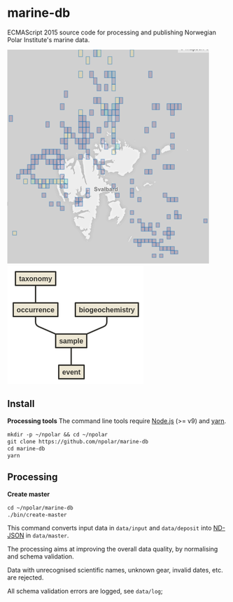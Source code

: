 # marine-db
ECMAScript 2015 source code for processing and publishing Norwegian Polar Institute's marine data.

![Geographic distribution of taxon occurrences](data/view/geo/occurrence-20km-grid.png)
![Marine database collections](data/marine-db-collections.png)


## Install

**Processing tools**
The command line tools require <a href="https://nodejs.org/en/">Node.js</a> (>= v9) and <a href="https://yarnpkg.com/lang/en/">yarn</a>.

```
mkdir -p ~/npolar && cd ~/npolar
git clone https://github.com/npolar/marine-db
cd marine-db
yarn
```

## Processing
**Create master**
```
cd ~/npolar/marine-db
./bin/create-master
```
This command converts input data in `data/input` and `data/deposit` into [ND-JSON](http://ndjson.org/) in `data/master`.

The processing aims at improving the overall data quality, by normalising and schema validation.

Data with unrecognised scientific names, unknown gear, invalid dates, etc. are rejected.

All schema validation errors are logged, see `data/log`;
